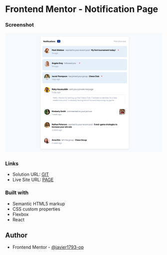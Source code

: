# Frontend Mentor - Notification Page

### Screenshot

![Message page design](./src/Img/Screenshot%202024-01-08%20at%2021-08-01%20Notification%20FrontMentor.png)


### Links

- Solution URL: [GIT](https://github.com/javier1793-op/NotificationPage)
- Live Site URL: [PAGE](https://javier1793-op.github.io/NotificationPage/)



### Built with

- Semantic HTML5 markup
- CSS custom properties
- Flexbox
- React


## Author


- Frontend Mentor - [@javier1793-op](https://www.frontendmentor.io/profile/javier1793-op)
